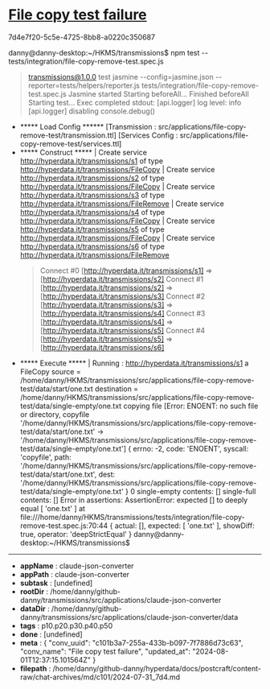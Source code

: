 # [File copy test failure](https://claude.ai/chat/c101b3a7-255a-433b-b097-7f7886d73c63)

7d4e7f20-5c5e-4725-8bb8-a0220c350687

danny@danny-desktop:~/HKMS/transmissions$ npm test -- tests/integration/file-copy-remove-test.spec.js
> transmissions@1.0.0 test
> jasmine --config=jasmine.json --reporter=tests/helpers/reporter.js tests/integration/file-copy-remove-test.spec.js
Jasmine started
Starting beforeAll...
Finished beforeAll
Starting test...
Exec completed
stdout: [api.logger] log level: info
[api.logger] disabling console.debug()
+ ***** Load Config ******
[Transmission : src/applications/file-copy-remove-test/transmission.ttl]
[Services Config : src/applications/file-copy-remove-test/services.ttl]
+ ***** Construct *****
| Create service <http://hyperdata.it/transmissions/s1> of type <http://hyperdata.it/transmissions/FileCopy>
| Create service <http://hyperdata.it/transmissions/s2> of type <http://hyperdata.it/transmissions/FileCopy>
| Create service <http://hyperdata.it/transmissions/s3> of type <http://hyperdata.it/transmissions/FileRemove>
| Create service <http://hyperdata.it/transmissions/s4> of type <http://hyperdata.it/transmissions/FileCopy>
| Create service <http://hyperdata.it/transmissions/s5> of type <http://hyperdata.it/transmissions/FileCopy>
| Create service <http://hyperdata.it/transmissions/s6> of type <http://hyperdata.it/transmissions/FileRemove>
  > Connect #0 [http://hyperdata.it/transmissions/s1] => [http://hyperdata.it/transmissions/s2]
  > Connect #1 [http://hyperdata.it/transmissions/s2] => [http://hyperdata.it/transmissions/s3]
  > Connect #2 [http://hyperdata.it/transmissions/s3] => [http://hyperdata.it/transmissions/s4]
  > Connect #3 [http://hyperdata.it/transmissions/s4] => [http://hyperdata.it/transmissions/s5]
  > Connect #4 [http://hyperdata.it/transmissions/s5] => [http://hyperdata.it/transmissions/s6]
+ ***** Execute *****
| Running : http://hyperdata.it/transmissions/s1 a FileCopy
source = /home/danny/HKMS/transmissions/src/applications/file-copy-remove-test/data/start/one.txt
destination = /home/danny/HKMS/transmissions/src/applications/file-copy-remove-test/data/single-empty/one.txt
copying file
[Error: ENOENT: no such file or directory, copyfile '/home/danny/HKMS/transmissions/src/applications/file-copy-remove-test/data/start/one.txt' -> '/home/danny/HKMS/transmissions/src/applications/file-copy-remove-test/data/single-empty/one.txt'] {
  errno: -2,
  code: 'ENOENT',
  syscall: 'copyfile',
  path: '/home/danny/HKMS/transmissions/src/applications/file-copy-remove-test/data/start/one.txt',
  dest: '/home/danny/HKMS/transmissions/src/applications/file-copy-remove-test/data/single-empty/one.txt'
}
0
single-empty contents: []
single-full contents: []
Error in assertions: AssertionError: expected [] to deeply equal [ 'one.txt' ]
    at file:///home/danny/HKMS/transmissions/tests/integration/file-copy-remove-test.spec.js:70:44 {
  actual: [],
  expected: [ 'one.txt' ],
  showDiff: true,
  operator: 'deepStrictEqual'
}
danny@danny-desktop:~/HKMS/transmissions$

---

* **appName** : claude-json-converter
* **appPath** : claude-json-converter
* **subtask** : [undefined]
* **rootDir** : /home/danny/github-danny/transmissions/src/applications/claude-json-converter
* **dataDir** : /home/danny/github-danny/transmissions/src/applications/claude-json-converter/data
* **tags** : p10.p20.p30.p40.p50
* **done** : [undefined]
* **meta** : {
  "conv_uuid": "c101b3a7-255a-433b-b097-7f7886d73c63",
  "conv_name": "File copy test failure",
  "updated_at": "2024-08-01T12:37:15.101564Z"
}
* **filepath** : /home/danny/github-danny/hyperdata/docs/postcraft/content-raw/chat-archives/md/c101/2024-07-31_7d4.md